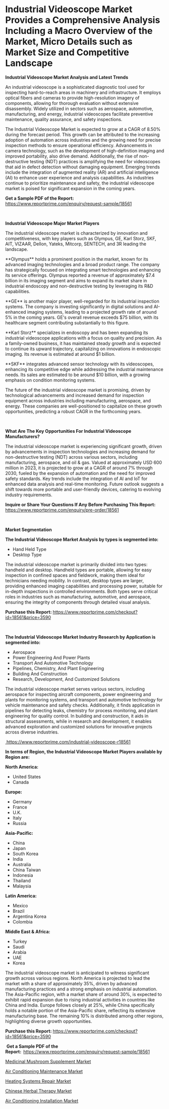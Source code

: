 <p><h1>Industrial Videoscope Market Provides a Comprehensive Analysis Including a Macro Overview of the Market, Micro Details such as Market Size and Competitive Landscape</h1></p><p><strong>Industrial Videoscope Market Analysis and Latest Trends</strong></p>
<p><p>An industrial videoscope is a sophisticated diagnostic tool used for inspecting hard-to-reach areas in machinery and infrastructure. It employs optical fibers and cameras to provide high-resolution imagery of components, allowing for thorough evaluation without extensive disassembly. Widely utilized in sectors such as aerospace, automotive, manufacturing, and energy, industrial videoscopes facilitate preventive maintenance, quality assurance, and safety inspections.</p><p>The Industrial Videoscope Market is expected to grow at a CAGR of 8.50% during the forecast period. This growth can be attributed to the increasing adoption of automation across industries and the growing need for precise inspection methods to ensure operational efficiency. Advancements in camera technology, such as the development of high-definition imaging and improved portability, also drive demand. Additionally, the rise of non-destructive testing (NDT) practices is amplifying the need for videoscopes that aid in defect detection without damaging equipment. Emerging trends include the integration of augmented reality (AR) and artificial intelligence (AI) to enhance user experience and analysis capabilities. As industries continue to prioritize maintenance and safety, the industrial videoscope market is poised for significant expansion in the coming years.</p></p>
<p><strong>Get a Sample PDF of the Report:&nbsp;</strong> <a href="https://www.reportprime.com/enquiry/request-sample/18561?utm_campaign=1138&utm_medium=2&utm_source=Github&utm_content=ia&utm_term=21112024&utm_id=industrial-videoscope">https://www.reportprime.com/enquiry/request-sample/18561</a></p>
<p>&nbsp;</p>
<p><strong>Industrial Videoscope Major Market Players</strong></p>
<p><p>The industrial videoscope market is characterized by innovation and competitiveness, with key players such as Olympus, GE, Karl Storz, SKF, AIT, VIZAAR, Dellon, Yateks, Mitcorp, SENTECH, and 3R leading the landscape.</p><p>**Olympus** holds a prominent position in the market, known for its advanced imaging technologies and a broad product range. The company has strategically focused on integrating smart technologies and enhancing its service offerings. Olympus reported a revenue of approximately $7.4 billion in its imaging segment and aims to expand its market share in industrial endoscopy and non-destructive testing by leveraging its R&D capabilities.</p><p>**GE** is another major player, well-regarded for its industrial inspection systems. The company is investing significantly in digital solutions and AI-enhanced imaging systems, leading to a projected growth rate of around 5% in the coming years. GE's overall revenue exceeds $75 billion, with its healthcare segment contributing substantially to this figure.</p><p>**Karl Storz** specializes in endoscopy and has been expanding its industrial videoscope applications with a focus on quality and precision. As a family-owned business, it has maintained steady growth and is expected to continue its upward trajectory, capitalizing on innovations in endoscopic imaging. Its revenue is estimated at around $1 billion.</p><p>**SKF** integrates advanced sensor technology with its videoscopes, enhancing its competitive edge while addressing the industrial maintenance needs. Its sales are estimated to be around $10 billion, with a growing emphasis on condition monitoring systems.</p><p>The future of the industrial videoscope market is promising, driven by technological advancements and increased demand for inspection equipment across industries including manufacturing, aerospace, and energy. These companies are well-positioned to capitalize on these growth opportunities, predicting a robust CAGR in the forthcoming years.</p></p>
<p>&nbsp;</p>
<p><strong>What Are The Key Opportunities For Industrial Videoscope Manufacturers?</strong></p>
<p><p>The industrial videoscope market is experiencing significant growth, driven by advancements in inspection technologies and increasing demand for non-destructive testing (NDT) across various sectors, including manufacturing, aerospace, and oil & gas. Valued at approximately USD 600 million in 2023, it is projected to grow at a CAGR of around 7% through 2030, fueled by the expansion of automation and the need for improved safety standards. Key trends include the integration of AI and IoT for enhanced data analysis and real-time monitoring. Future outlook suggests a shift towards more portable and user-friendly devices, catering to evolving industry requirements.</p></p>
<p><strong>Inquire or Share Your Questions If Any Before Purchasing This Report:</strong> <a href="https://www.reportprime.com/enquiry/pre-order/18561?utm_campaign=1138&utm_medium=2&utm_source=Github&utm_content=ia&utm_term=21112024&utm_id=industrial-videoscope">https://www.reportprime.com/enquiry/pre-order/18561</a></p>
<p>&nbsp;</p>
<p><strong>Market Segmentation</strong></p>
<p><strong>The Industrial Videoscope Market Analysis by types is segmented into:</strong></p>
<p><ul><li>Hand Held Type</li><li>Desktop Type</li></ul></p>
<p><p>The industrial videoscope market is primarily divided into two types: handheld and desktop. Handheld types are portable, allowing for easy inspection in confined spaces and fieldwork, making them ideal for technicians needing mobility. In contrast, desktop types are larger, providing enhanced imaging capabilities and processing power, suitable for in-depth inspections in controlled environments. Both types serve critical roles in industries such as manufacturing, automotive, and aerospace, ensuring the integrity of components through detailed visual analysis.</p></p>
<p><strong>Purchase this Report:&nbsp;</strong><a href="https://www.reportprime.com/checkout?id=18561&price=3590&utm_campaign=1138&utm_medium=2&utm_source=Github&utm_content=ia&utm_term=21112024&utm_id=industrial-videoscope">https://www.reportprime.com/checkout?id=18561&price=3590</a></p>
<p>&nbsp;</p>
<p><strong>The Industrial Videoscope Market Industry Research by Application is segmented into:</strong></p>
<p><ul><li>Aerospace</li><li>Power Engineering And Power Plants</li><li>Transport And Automotive Technology</li><li>Pipelines, Chemistry, And Plant Engineering</li><li>Building And Construction</li><li>Research, Development, And Customized Solutions</li></ul></p>
<p><p>The industrial videoscope market serves various sectors, including aerospace for inspecting aircraft components, power engineering and plants for monitoring systems, and transport and automotive technology for vehicle maintenance and safety checks. Additionally, it finds application in pipelines for detecting leaks, chemistry for process monitoring, and plant engineering for quality control. In building and construction, it aids in structural assessments, while in research and development, it enables advanced exploration and customized solutions for innovative projects across diverse industries.</p></p>
<p><a href="https://www.reportprime.com/industrial-videoscope-r18561?utm_campaign=1138&utm_medium=2&utm_source=Github&utm_content=ia&utm_term=21112024&utm_id=industrial-videoscope">&nbsp;https://www.reportprime.com/industrial-videoscope-r18561</a></p>
<p><strong>In terms of Region, the Industrial Videoscope Market Players available by Region are:</strong></p>
<p>
    <p> <strong> North America: </strong>
        <ul>
            <li>United States</li>
            <li>Canada</li>
        </ul>
        </p> 
    <p> <strong> Europe: </strong>
        <ul>
            <li>Germany</li>
            <li>France</li>
            <li>U.K.</li>
            <li>Italy</li>
            <li>Russia</li>
        </ul>
        </p> 
    <p> <strong> Asia-Pacific: </strong>
        <ul>
            <li>China</li>
            <li>Japan</li>
            <li>South Korea</li>
            <li>India</li>
            <li>Australia</li>
            <li>China Taiwan</li>
            <li>Indonesia</li>
            <li>Thailand</li>
            <li>Malaysia</li>
        </ul>
        </p> 
    <p> <strong> Latin America: </strong>
        <ul>
            <li>Mexico</li>
            <li>Brazil</li>
            <li>Argentina Korea</li>
            <li>Colombia</li>
        </ul>
        </p> 
    <p> <strong> Middle East & Africa: </strong>
        <ul>
            <li>Turkey</li>
            <li>Saudi</li>
            <li>Arabia</li>
            <li>UAE</li>
            <li>Korea</li>
        </ul>
    </p>
    </p>
<p><p>The industrial videoscope market is anticipated to witness significant growth across various regions. North America is projected to lead the market with a share of approximately 35%, driven by advanced manufacturing practices and a strong emphasis on industrial automation. The Asia-Pacific region, with a market share of around 30%, is expected to exhibit rapid expansion due to rising industrial activities in countries like China and India. Europe follows closely at 25%, while China specifically holds a notable portion of the Asia-Pacific share, reflecting its extensive manufacturing base. The remaining 10% is distributed among other regions, highlighting diverse growth opportunities.</p></p>
<p><strong>Purchase this Report: </strong><a href="https://www.reportprime.com/checkout?id=18561&price=3590&utm_campaign=1138&utm_medium=2&utm_source=Github&utm_content=ia&utm_term=21112024&utm_id=industrial-videoscope">https://www.reportprime.com/checkout?id=18561&price=3590</a></p>
<p>&nbsp;<strong>Get a Sample PDF of the Report:&nbsp;&nbsp;</strong><a href="https://www.reportprime.com/enquiry/request-sample/18561?utm_campaign=1138&utm_medium=2&utm_source=Github&utm_content=ia&utm_term=21112024&utm_id=industrial-videoscope">https://www.reportprime.com/enquiry/request-sample/18561</a></p>
<p><strong></strong></p>
<p><p><a href="https://issuu.com/reportprime-2/docs/medicinal-mushroom-supplement-marke_d38bb28dbb0cbd?utm_campaign=1138&utm_medium=2&utm_source=Github&utm_content=ia&utm_term=21112024&utm_id=industrial-videoscope">Medicinal Mushroom Supplement Market</a></p><p><a href="https://www.linkedin.com/pulse/growth-potential-air-conditioning-maintenance-market-trend-29alf?utm_campaign=1138&utm_medium=2&utm_source=Github&utm_content=ia&utm_term=21112024&utm_id=industrial-videoscope">Air Conditioning Maintenance Market</a></p><p><a href="https://www.linkedin.com/pulse/in-depth-analysis-heating-systems-repair-market-dynamics-w69ye?utm_campaign=1138&utm_medium=2&utm_source=Github&utm_content=ia&utm_term=21112024&utm_id=industrial-videoscope">Heating Systems Repair Market</a></p><p><a href="https://issuu.com/reportprime-2/docs/chinese-herbal-therapy-market-size-_0c55242faf96f2?utm_campaign=1138&utm_medium=2&utm_source=Github&utm_content=ia&utm_term=21112024&utm_id=industrial-videoscope">Chinese Herbal Therapy Market</a></p><p><a href="https://www.linkedin.com/pulse/anticipated-growth-air-conditioning-installation-market-2024-p0oxf?utm_campaign=1138&utm_medium=2&utm_source=Github&utm_content=ia&utm_term=21112024&utm_id=industrial-videoscope">Air Conditioning Installation Market</a></p></p>